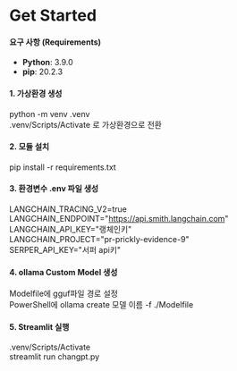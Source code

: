 # Get Started

#### 요구 사항 (Requirements)

- **Python**: 3.9.0
- **pip**: 20.2.3

#### 1. 가상환경 생성

python -m venv .venv  
.venv/Scripts/Activate 로 가상환경으로 전환

#### 2. 모듈 설치

pip install -r requirements.txt

#### 3. 환경변수 .env 파일 생성

LANGCHAIN_TRACING_V2=true  
LANGCHAIN_ENDPOINT="https://api.smith.langchain.com"  
LANGCHAIN_API_KEY="랭체인키"  
LANGCHAIN_PROJECT="pr-prickly-evidence-9"  
SERPER_API_KEY="서퍼 api키"

#### 4. ollama Custom Model 생성

Modelfile에 gguf파일 경로 설정  
PowerShell에 ollama create 모델 이름 -f ./Modelfile

#### 5. Streamlit 실행

.venv/Scripts/Activate  
streamlit run changpt.py
